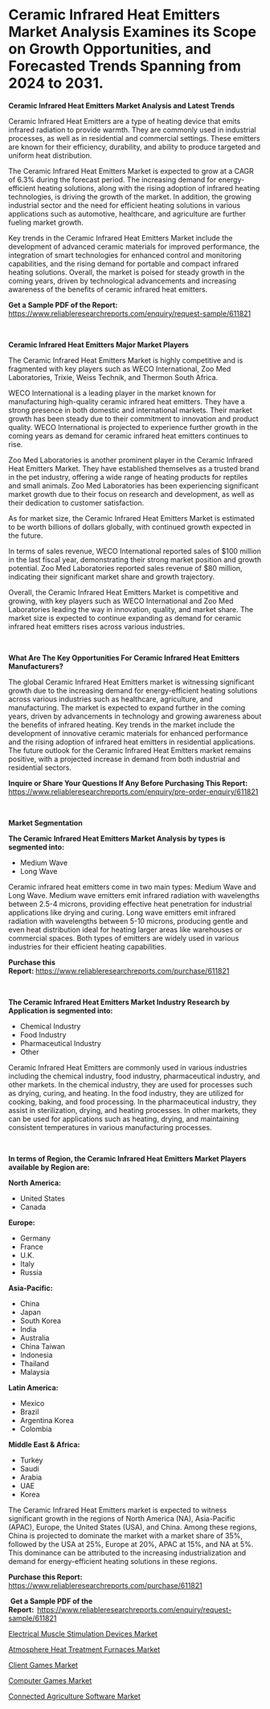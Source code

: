 <p><h1>Ceramic Infrared Heat Emitters Market Analysis Examines its Scope on Growth Opportunities, and Forecasted Trends Spanning from 2024 to 2031.</h1></p><p><strong>Ceramic Infrared Heat Emitters Market Analysis and Latest Trends</strong></p>
<p><p>Ceramic Infrared Heat Emitters are a type of heating device that emits infrared radiation to provide warmth. They are commonly used in industrial processes, as well as in residential and commercial settings. These emitters are known for their efficiency, durability, and ability to produce targeted and uniform heat distribution.</p><p>The Ceramic Infrared Heat Emitters Market is expected to grow at a CAGR of 6.3% during the forecast period. The increasing demand for energy-efficient heating solutions, along with the rising adoption of infrared heating technologies, is driving the growth of the market. In addition, the growing industrial sector and the need for efficient heating solutions in various applications such as automotive, healthcare, and agriculture are further fueling market growth.</p><p>Key trends in the Ceramic Infrared Heat Emitters Market include the development of advanced ceramic materials for improved performance, the integration of smart technologies for enhanced control and monitoring capabilities, and the rising demand for portable and compact infrared heating solutions. Overall, the market is poised for steady growth in the coming years, driven by technological advancements and increasing awareness of the benefits of ceramic infrared heat emitters.</p></p>
<p><strong>Get a Sample PDF of the Report:&nbsp;</strong> <a href="https://www.reliableresearchreports.com/enquiry/request-sample/611821">https://www.reliableresearchreports.com/enquiry/request-sample/611821</a></p>
<p>&nbsp;</p>
<p><strong>Ceramic Infrared Heat Emitters Major Market Players</strong></p>
<p><p>The Ceramic Infrared Heat Emitters Market is highly competitive and is fragmented with key players such as WECO International, Zoo Med Laboratories, Trixie, Weiss Technik, and Thermon South Africa. </p><p>WECO International is a leading player in the market known for manufacturing high-quality ceramic infrared heat emitters. They have a strong presence in both domestic and international markets. Their market growth has been steady due to their commitment to innovation and product quality. WECO International is projected to experience further growth in the coming years as demand for ceramic infrared heat emitters continues to rise.</p><p>Zoo Med Laboratories is another prominent player in the Ceramic Infrared Heat Emitters Market. They have established themselves as a trusted brand in the pet industry, offering a wide range of heating products for reptiles and small animals. Zoo Med Laboratories has been experiencing significant market growth due to their focus on research and development, as well as their dedication to customer satisfaction.</p><p>As for market size, the Ceramic Infrared Heat Emitters Market is estimated to be worth billions of dollars globally, with continued growth expected in the future. </p><p>In terms of sales revenue, WECO International reported sales of $100 million in the last fiscal year, demonstrating their strong market position and growth potential. Zoo Med Laboratories reported sales revenue of $80 million, indicating their significant market share and growth trajectory.</p><p>Overall, the Ceramic Infrared Heat Emitters Market is competitive and growing, with key players such as WECO International and Zoo Med Laboratories leading the way in innovation, quality, and market share. The market size is expected to continue expanding as demand for ceramic infrared heat emitters rises across various industries.</p></p>
<p>&nbsp;</p>
<p><strong>What Are The Key Opportunities For Ceramic Infrared Heat Emitters Manufacturers?</strong></p>
<p><p>The global Ceramic Infrared Heat Emitters market is witnessing significant growth due to the increasing demand for energy-efficient heating solutions across various industries such as healthcare, agriculture, and manufacturing. The market is expected to expand further in the coming years, driven by advancements in technology and growing awareness about the benefits of infrared heating. Key trends in the market include the development of innovative ceramic materials for enhanced performance and the rising adoption of infrared heat emitters in residential applications. The future outlook for the Ceramic Infrared Heat Emitters market remains positive, with a projected increase in demand from both industrial and residential sectors.</p></p>
<p><strong>Inquire or Share Your Questions If Any Before Purchasing This Report:</strong> <a href="https://www.reliableresearchreports.com/enquiry/pre-order-enquiry/611821">https://www.reliableresearchreports.com/enquiry/pre-order-enquiry/611821</a></p>
<p>&nbsp;</p>
<p><strong>Market Segmentation</strong></p>
<p><strong>The Ceramic Infrared Heat Emitters Market Analysis by types is segmented into:</strong></p>
<p><ul><li>Medium Wave</li><li>Long Wave</li></ul></p>
<p><p>Ceramic infrared heat emitters come in two main types: Medium Wave and Long Wave. Medium wave emitters emit infrared radiation with wavelengths between 2.5-4 microns, providing effective heat penetration for industrial applications like drying and curing. Long wave emitters emit infrared radiation with wavelengths between 5-10 microns, producing gentle and even heat distribution ideal for heating larger areas like warehouses or commercial spaces. Both types of emitters are widely used in various industries for their efficient heating capabilities.</p></p>
<p><strong>Purchase this Report:&nbsp;</strong><a href="https://www.reliableresearchreports.com/purchase/611821">https://www.reliableresearchreports.com/purchase/611821</a></p>
<p>&nbsp;</p>
<p><strong>The Ceramic Infrared Heat Emitters Market Industry Research by Application is segmented into:</strong></p>
<p><ul><li>Chemical Industry</li><li>Food Industry</li><li>Pharmaceutical Industry</li><li>Other</li></ul></p>
<p><p>Ceramic Infrared Heat Emitters are commonly used in various industries including the chemical industry, food industry, pharmaceutical industry, and other markets. In the chemical industry, they are used for processes such as drying, curing, and heating. In the food industry, they are utilized for cooking, baking, and food processing. In the pharmaceutical industry, they assist in sterilization, drying, and heating processes. In other markets, they can be used for applications such as heating, drying, and maintaining consistent temperatures in various manufacturing processes.</p></p>
<p>&nbsp;</p>
<p><strong>In terms of Region, the Ceramic Infrared Heat Emitters Market Players available by Region are:</strong></p>
<p>
    <p> <strong> North America: </strong>
        <ul>
            <li>United States</li>
            <li>Canada</li>
        </ul>
        </p> 
    <p> <strong> Europe: </strong>
        <ul>
            <li>Germany</li>
            <li>France</li>
            <li>U.K.</li>
            <li>Italy</li>
            <li>Russia</li>
        </ul>
        </p> 
    <p> <strong> Asia-Pacific: </strong>
        <ul>
            <li>China</li>
            <li>Japan</li>
            <li>South Korea</li>
            <li>India</li>
            <li>Australia</li>
            <li>China Taiwan</li>
            <li>Indonesia</li>
            <li>Thailand</li>
            <li>Malaysia</li>
        </ul>
        </p> 
    <p> <strong> Latin America: </strong>
        <ul>
            <li>Mexico</li>
            <li>Brazil</li>
            <li>Argentina Korea</li>
            <li>Colombia</li>
        </ul>
        </p> 
    <p> <strong> Middle East & Africa: </strong>
        <ul>
            <li>Turkey</li>
            <li>Saudi</li>
            <li>Arabia</li>
            <li>UAE</li>
            <li>Korea</li>
        </ul>
    </p>
    </p>
<p><p>The Ceramic Infrared Heat Emitters market is expected to witness significant growth in the regions of North America (NA), Asia-Pacific (APAC), Europe, the United States (USA), and China. Among these regions, China is projected to dominate the market with a market share of 35%, followed by the USA at 25%, Europe at 20%, APAC at 15%, and NA at 5%. This dominance can be attributed to the increasing industrialization and demand for energy-efficient heating solutions in these regions.</p></p>
<p><strong>Purchase this Report: </strong><a href="https://www.reliableresearchreports.com/purchase/611821">https://www.reliableresearchreports.com/purchase/611821</a></p>
<p>&nbsp;<strong>Get a Sample PDF of the Report:&nbsp;&nbsp;</strong><a href="https://www.reliableresearchreports.com/enquiry/request-sample/611821">https://www.reliableresearchreports.com/enquiry/request-sample/611821</a></p>
<p><strong></strong></p>
<p><p><a href="https://github.com/indrystar/Market-Research-Report-List-1/blob/main/electrical-muscle-stimulation-devices-market.md">Electrical Muscle Stimulation Devices Market</a></p><p><a href="https://github.com/AKSHATREPORTPRIME/Market-Research-Report-List-3/blob/main/atmosphere-heat-treatment-furnaces-market.md">Atmosphere Heat Treatment Furnaces Market</a></p><p><a href="https://medium.com/@akeembayer2019/client-games-market-research-report-its-history-and-forecast-2024-to-2031-c9d846977014">Client Games Market</a></p><p><a href="https://medium.com/@akeembayer2019/computer-games-market-competitive-analysis-market-trends-and-forecast-to-2031-805312deb3f1">Computer Games Market</a></p><p><a href="https://issuu.com/reportprime-2/docs/connected-agriculture-software-market-size-2030.pp">Connected Agriculture Software Market</a></p></p>